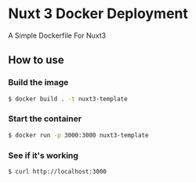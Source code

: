 # Nuxt 3 Docker Deployment
A Simple Dockerfile For Nuxt3


## How to use

### Build the image
```bash
$ docker build . -t nuxt3-template
```

### Start the container
```bash
$ docker run -p 3000:3000 nuxt3-template
```

### See if it's working
```bash
$ curl http://localhost:3000
```

